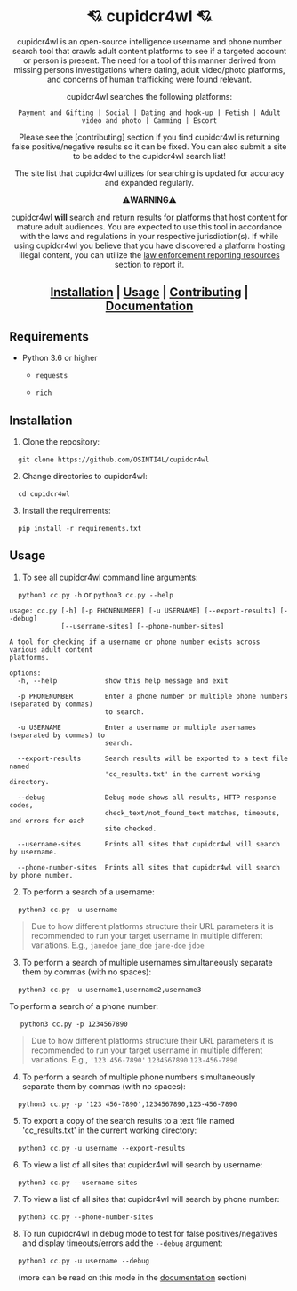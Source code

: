 <div align="center">

# 💘 cupidcr4wl 💘

cupidcr4wl is an open-source intelligence username and phone number search tool that crawls adult content platforms to see if a targeted account or person is present. The need for a tool of this manner derived from missing persons investigations where dating, adult video/photo platforms, and concerns of human trafficking were found relevant.


cupidcr4wl searches the following platforms:

```Payment and Gifting | Social | Dating and hook-up | Fetish | Adult video and photo | Camming | Escort```

Please see the [contributing] section if you find cupidcr4wl is returning false positive/negative results so it can be fixed. You can also submit a site to be added to the cupidcr4wl search list!


The site list that cupidcr4wl utilizes for searching is updated for accuracy and expanded regularly.

⚠️**WARNING**⚠️ 

cupidcr4wl **will** search and return results for platforms that host content for mature adult audiences. You are expected to use this tool in accordance with the laws and regulations in your respective jurisdiction(s). If while using cupidcr4wl you believe that you have discovered a platform hosting illegal content, you can utilize the [law enforcement reporting resources](https://github.com/OSINTI4L/cupidcr4wl/blob/main/.github/LEReportingResources.md) section to report it.

## [Installation](#installation) | [Usage](#usage) | [Contributing](https://github.com/OSINTI4L/cupidcr4wl/blob/main/.github/CONTRIBUTING.md) | [Documentation](https://github.com/OSINTI4L/cupidcr4wl/wiki)

</div>

## Requirements
- Python 3.6 or higher

  - ```requests```

  - ```rich```

## Installation

1) Clone the repository:

&nbsp;&nbsp;&nbsp;&nbsp;```git clone https://github.com/OSINTI4L/cupidcr4wl```


2) Change directories to cupidcr4wl:

&nbsp;&nbsp;&nbsp;&nbsp;```cd cupidcr4wl```


3) Install the requirements:

&nbsp;&nbsp;&nbsp;&nbsp;```pip install -r requirements.txt```

## Usage
1) To see all cupidcr4wl command line arguments:

&nbsp;&nbsp;&nbsp;&nbsp;```python3 cc.py -h``` or ```python3 cc.py --help```

```
usage: cc.py [-h] [-p PHONENUMBER] [-u USERNAME] [--export-results] [--debug]
             [--username-sites] [--phone-number-sites]

A tool for checking if a username or phone number exists across various adult content
platforms.

options:
  -h, --help            show this help message and exit
                        
  -p PHONENUMBER        Enter a phone number or multiple phone numbers (separated by commas)
                        to search.
                        
  -u USERNAME           Enter a username or multiple usernames (separated by commas) to
                        search.
                        
  --export-results      Search results will be exported to a text file named
                        'cc_results.txt' in the current working directory.
                        
  --debug               Debug mode shows all results, HTTP response codes,
                        check_text/not_found_text matches, timeouts, and errors for each
                        site checked.
                        
  --username-sites      Prints all sites that cupidcr4wl will search by username.
                        
  --phone-number-sites  Prints all sites that cupidcr4wl will search by phone number.
```
2) To perform a search of a username:

&nbsp;&nbsp;&nbsp;&nbsp;```python3 cc.py -u username```

>Due to how different platforms structure their URL parameters it is recommended to run your target username in multiple different variations. E.g., ```janedoe``` ```jane_doe``` ```jane-doe``` ```jdoe```

3) To perform a search of multiple usernames simultaneously separate them by commas (with no spaces):

&nbsp;&nbsp;&nbsp;&nbsp;```python3 cc.py -u username1,username2,username3```

To perform a search of a phone number:

&nbsp;&nbsp;&nbsp;&nbsp; ```python3 cc.py -p 1234567890```

>Due to how different platforms structure their URL parameters it is recommended to run your target username in multiple different variations. E.g., ```'123 456-7890'``` ```1234567890``` ```123-456-7890```

4) To perform a search of multiple phone numbers simultaneously separate them by commas (with no spaces):

&nbsp;&nbsp;&nbsp;&nbsp;```python3 cc.py -p '123 456-7890',1234567890,123-456-7890```

5) To export a copy of the search results to a text file named 'cc_results.txt' in the current working directory:

&nbsp;&nbsp;&nbsp;&nbsp;```python3 cc.py -u username --export-results```

6) To view a list of all sites that cupidcr4wl will search by username:

&nbsp;&nbsp;&nbsp;&nbsp;```python3 cc.py --username-sites```

7) To view a list of all sites that cupidcr4wl will search by phone number:

&nbsp;&nbsp;&nbsp;&nbsp;```python3 cc.py --phone-number-sites```

8) To run cupidcr4wl in debug mode to test for false positives/negatives and display timeouts/errors add the ```--debug``` argument:

&nbsp;&nbsp;&nbsp;&nbsp;```python3 cc.py -u username --debug```

&nbsp;&nbsp;&nbsp;&nbsp;(more can be read on this mode in the [documentation](https://github.com/OSINTI4L/cupidcr4wl/wiki/Usage-Options) section)
